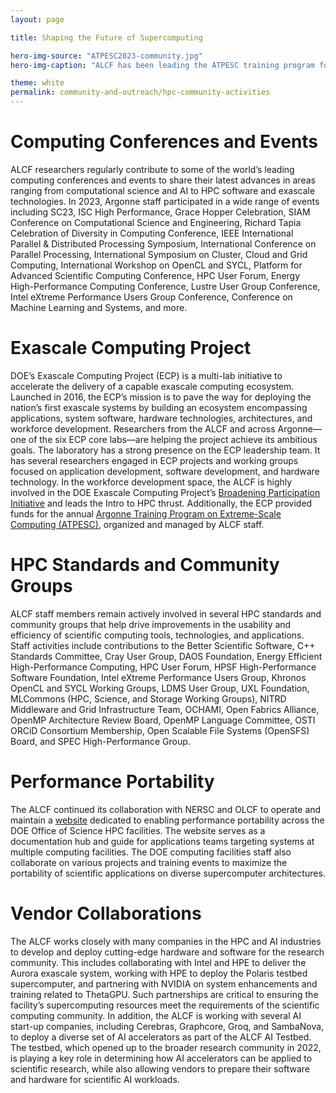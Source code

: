 ```yaml
---
layout: page

title: Shaping the Future of Supercomputing

hero-img-source: "ATPESC2023-community.jpg"
hero-img-caption: "ALCF has been leading the ATPESC training program for the past eleven years to help computational scientists grow their HPC skills."

theme: white
permalink: community-and-outreach/hpc-community-activities
---
```




# Computing Conferences and Events

ALCF researchers regularly contribute to some of the world’s leading computing conferences and events to share their latest advances in areas ranging from computational science and AI to HPC software and exascale technologies. In 2023, Argonne staff participated in a wide range of events including SC23, ISC High Performance, Grace Hopper Celebration, SIAM Conference on Computational Science and Engineering, Richard Tapia Celebration of Diversity in Computing Conference, IEEE International Parallel & Distributed Processing Symposium, International Conference on Parallel Processing, International Symposium on Cluster, Cloud and Grid Computing, International Workshop on OpenCL and SYCL, Platform for Advanced Scientific Computing Conference, HPC User Forum, Energy High-Performance Computing Conference, Lustre User Group Conference, Intel eXtreme Performance Users Group Conference, Conference on Machine Learning and Systems, and more.

# Exascale Computing Project

DOE’s Exascale Computing Project (ECP) is a multi-lab initiative to accelerate the delivery of a capable exascale computing ecosystem. Launched in 2016, the ECP’s mission is to pave the way for deploying the nation’s first exascale systems by building an ecosystem encompassing applications, system software, hardware technologies, architectures, and workforce development. Researchers from the ALCF and across Argonne—one of the six ECP core labs—are helping the project achieve its ambitious goals. The laboratory has a strong presence on the ECP leadership team. It has several researchers engaged in ECP projects and working groups focused on application development, software development, and hardware technology. In the workforce development space, the ALCF is highly involved in the DOE Exascale Computing Project’s [Broadening Participation Initiative](https://www.exascaleproject.org/hpc-workforce/) and leads the Intro to HPC thrust. Additionally, the ECP provided funds for the annual [Argonne Training Program on Extreme-Scale Computing (ATPESC)](https://extremecomputingtraining.anl.gov), organized and managed by ALCF staff.

# HPC Standards and Community Groups

ALCF staff members remain actively involved in several HPC standards and community groups that help drive improvements in the usability and efficiency of scientific computing tools, technologies, and applications. Staff activities include contributions to the Better Scientific Software, C++ Standards Committee, Cray User Group, DAOS Foundation, Energy Efficient High-Performance Computing, HPC User Forum, HPSF High-Performance Software Foundation, Intel eXtreme Performance Users Group, Khronos OpenCL and SYCL Working Groups, LDMS User Group, UXL Foundation, MLCommons (HPC, Science, and Storage Working Groups), NITRD Middleware and Grid Infrastructure Team, OCHAMI, Open Fabrics Alliance, OpenMP Architecture Review Board, OpenMP Language Committee, OSTI ORCiD Consortium Membership, Open Scalable File Systems (OpenSFS) Board, and SPEC High-Performance Group.

# Performance Portability

The ALCF continued its collaboration with NERSC and OLCF to operate and maintain a [website](https://performanceportability.org) dedicated to enabling performance portability across the DOE Office of Science HPC facilities. The website serves as a documentation hub and guide for applications teams targeting systems at multiple computing facilities. The DOE computing facilities staff also collaborate on various projects and training events to maximize the portability of scientific applications on diverse supercomputer architectures.

# Vendor Collaborations

The ALCF works closely with many companies in the HPC and AI industries to develop and deploy cutting-edge hardware and software for the research community. This includes collaborating with Intel and HPE to deliver the Aurora exascale system, working with HPE to deploy the Polaris testbed supercomputer, and partnering with NVIDIA on system enhancements and training related to ThetaGPU. Such partnerships are critical to ensuring the facility’s supercomputing resources meet the requirements of the scientific computing community. In addition, the ALCF is working with several AI start-up companies, including Cerebras, Graphcore, Groq, and SambaNova, to deploy a diverse set of AI accelerators as part of the ALCF AI Testbed. The testbed, which opened up to the broader research community in 2022, is playing a key role in determining how AI accelerators can be applied to scientific research, while also allowing vendors to prepare their software and hardware for scientific AI workloads.

